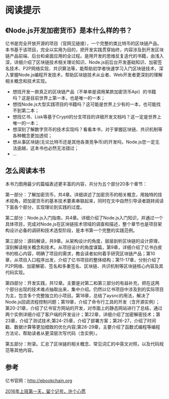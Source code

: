 # 阅读提示

## 《Node.js开发加密货币》是本什么样的书？

亿书是完全开放开源的项目（官网见链接），一个完整的类比特币的区块链产品。本书基于该项目，完全以实用为目的，把开发实践贯穿始终，内容涉及到开发区块链产品前端、后台和桌面应用的全过程。是用开发的思维反复迭代的书籍，由浅入深，详细介绍了区块链技术相关理论知识、Node.js前后台开发基础知识、加密签名技术、P2P网络实现、共识算法等，能帮助初学者快速学习入门区块链技术，深入掌握Node.js编程开发技术，帮助区块链技术从业者、Web开发者更深刻的理解相关概念和技术实现。

* 想找开发一款真正的区块链产品（不单单是调用某款加密货币Api）的书籍吗？这是目前世界上第一本，也是唯一的一本；
* 想找Node.js大型实践项目的书籍吗？这可能是世界上少有的一本，也可能找不到第二本；
* 想找亿书、Lisk等基于Crypti的分支项目的详细开发文档吗？这一定是世界上唯一的一本；
* 想深刻了解数字货币的技术实现吗？看看本书，对于掌握区块链、共识机制等各种概念更加透彻；
* 想从事区块链(无论比特币还是其他各类竞争币)的开发吗，Node.js您一定无法逾越，这本书也必然无法错过；
* ...

## 怎么阅读本书

本书力图用最少的篇幅表述更丰富的内容，共分为五个部分20多个章节：

第一部分：了解加密货币，共4章。详细讲述了加密货币的相关概念，用独特的技术视角，把加密货币的基本技术要素串联起来，同时在文中自然引导读者跳转阅读下面各个部分，实现理论到实践的过度。

第二部分：Node.js入门指南，共4章。详细介绍了Node.js入门知识，并通过一个具体项目，完成对Node.js在区块链技术领域的调查和描述，整个章节也是项目架构设计必备的调研和技术选型阶段，是本书第一个完整的实践范例。

第三部分：源码解读，共9章。从架构设计的角度，层层剖析区块链的设计原理，深刻解读相关概念和技术。从项目设计的角度谋篇，第9章，详细介绍了亿书白皮书的核心内容，明确了项目的需求，教会读者如何着手研究区块链产品；第10章，从项目入口程序出发，介绍了亿书项目的整体结构；第11-17章，分别介绍了P2P网络、加密解密、签名和多重签名、区块链、共识机制等区块链核心内容及其代码实现。

第四部分：开发实践，共12章。主要是对第二和第三部分的有益补充，把在这两个部分出现的技术难点抽取出来，集中介绍。仍然以亿书项目中涉及到的实际项目为主，包含多个完整独立的小项目。第18章，总结了aysnc的用法，解决了Node.js回调流程控制问题；第19章，介绍了命令行工具的开发（含开源实例）；第20-21章，介绍了亿书官方网站的开发，对市面上的静态网站进行了总结，通过两个实例详细介绍了客户端的开发设计；第22章，详细介绍了加密解密技术；第23章，介绍了测试技术;第24-25章，介绍了部署方案；第26-27，介绍了时间戳、数据计算等更加细致的优化内容;第28-29章，主要介绍了函数式编程等编程方法论，帮助读者从更深层次写代码（含实例）。

第五部分：附录。汇总了区块链的相关概念、常见词汇的中英文对照，以及代码规范等其他内容。

## 参考

亿书官网：http://ebookchain.org

[2016年上班第一天，留个记号，许个心愿](http://8btc.com/thread-27412-1-1.html)

